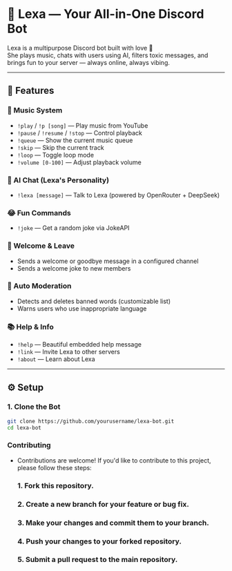 ﻿# 💫 Lexa — Your All-in-One Discord Bot

Lexa is a multipurpose Discord bot built with love 💖  
She plays music, chats with users using AI, filters toxic messages, and brings fun to your server — always online, always vibing.

---

## 🚀 Features

### 🎵 Music System
- `!play` / `!p [song]` — Play music from YouTube
- `!pause` / `!resume` / `!stop` — Control playback
- `!queue` — Show the current music queue
- `!skip` — Skip the current track
- `!loop` — Toggle loop mode
- `!volume [0-100]` — Adjust playback volume

### 🤖 AI Chat (Lexa's Personality)
- `!lexa [message]` — Talk to Lexa (powered by OpenRouter + DeepSeek)

### 😂 Fun Commands
- `!joke` — Get a random joke via JokeAPI

### 👋 Welcome & Leave
- Sends a welcome or goodbye message in a configured channel
- Sends a welcome joke to new members

### 🧹 Auto Moderation
- Detects and deletes banned words (customizable list)
- Warns users who use inappropriate language

### 📚 Help & Info
- `!help` — Beautiful embedded help message
- `!link` — Invite Lexa to other servers
- `!about` — Learn about Lexa

---

## ⚙️ Setup

### 1. Clone the Bot
```bash
git clone https://github.com/yourusername/lexa-bot.git
cd lexa-bot
```

### Contributing
- Contributions are welcome! If you'd like to contribute to this project, please follow these steps:
  ### 1. Fork this repository.
  ### 2. Create a new branch for your feature or bug fix.
  ### 3. Make your changes and commit them to your branch.
  ### 4. Push your changes to your forked repository.
  ### 5. Submit a pull request to the main repository.
